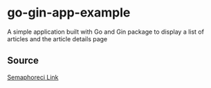 # go-gin-app-example
A simple application built with Go and Gin package to display a list of articles and the article details page

## Source
[Semaphoreci Link](https://semaphoreci.com/community/tutorials/building-go-web-applications-and-microservices-using-gin)
